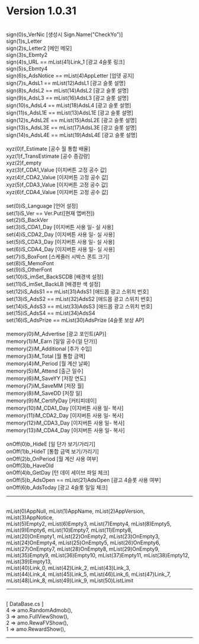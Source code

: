# Version 1.0.31
<br>sign(0)s_VerNic [생성시 Sign.Name("CheckYo")]
<br>sign(1)s_Letter
<br>sign(2)s_Letter2 [메인 메모]
<br>sign(3)s_Ebmty2
<br>sign(4)s_URL == mList(41)Link_1 [광고 4슬롯 링크]
<br>sign(5)s_Ebmty4
<br>sign(6)s_AdsNotice == mList(4)AppLetter [업뎃 공지]
<br>sign(7)s_AdsL1 == mList(12)AdsL1 [광고 슬롯 설명]
<br>sign(8)s_AdsL2 == mList(14)AdsL2 [광고 슬롯 설명]
<br>sign(9)s_AdsL3 == mList(16)AdsL3 [광고 슬롯 설명]
<br>sign(10)s_AdsL4 == mList(18)AdsL4 [광고 슬롯 설명]
<br>sign(11)s_AdsL1E == mList(13)AdsL1E [광고 슬롯 설명]
<br>sign(12)s_AdsL2E == mList(15)AdsL2E [광고 슬롯 설명]
<br>sign(13)s_AdsL3E == mList(17)AdsL3E [광고 슬롯 설명]
<br>sign(14)s_AdsL4E == mList(19)AdsL4E [광고 슬롯 설명]
<br>
<br>xyz(0)f_Estimate [공수 월 통합 배율]
<br>xyz(1)f_TransEstimate [공수 증감량]
<br>xyz(2)f_empty
<br>xyz(3)f_CDA1_Value [이지버튼 고정 공수 값]
<br>xyz(4)f_CDA2_Value [이지버튼 고정 공수 값]
<br>xyz(5)f_CDA3_Value [이지버튼 고정 공수 값]
<br>xyz(6)f_CDA4_Value [이지버튼 고정 공수 값]
<br>
<br>set(0)iS_Language [언어 설정]
<br>set(1)iS_Ver == Ver.Put([현재 앱버전])
<br>set(2)iS_BackVer
<br>set(3)iS_CDA1_Day [이지버튼 사용 일- 실 사용]
<br>set(4)iS_CDA2_Day [이지버튼 사용 일- 실 사용]
<br>set(5)iS_CDA3_Day [이지버튼 사용 일- 실 사용]
<br>set(6)iS_CDA4_Day [이지버튼 사용 일- 실 사용]
<br>set(7)iS_BoxFont [스케줄러 시박스 폰트 크기]
<br>set(8)iS_MemoFont 
<br>set(9)iS_OtherFont
<br>set(10)iS_imSet_BackSCDB [배경색 설정]
<br>set(11)iS_imSet_BackLB [배경판 색 설정]
<br>set(12)iS_AdsS1 == mList(31)AdsS1 [애드몹 광고 스위치 번호]
<br>set(13)iS_AdsS2 == mList(32)AdsS2 [애드몹 광고 스위치 번호]
<br>set(14)iS_AdsS3 == mList(33)AdsS3 [애드몹 광고 스위치 번호]
<br>set(15)iS_AdsS4 == mList(34)AdsS4
<br>set(16)iS_AdsPrize == mList(30)AdsPrize [4슬롯 보상 AP]
<br>
<br>memory(0)iM_Advertise [광고 포인트(AP)]
<br>memory(1)iM_Earn [일일 공수(일 단가)]
<br>memory(2)iM_Additional [추가 수입]
<br>memory(3)iM_Total [월 통합 금액]
<br>memory(4)iM_Period [월 계산 날짜]
<br>memory(5)iM_Attend [출근 일수]
<br>memory(6)iM_SaveYY [저장 연도]
<br>memory(7)iM_SaveMM [저장 월]
<br>memory(8)iM_SaveDD [저장 일]
<br>memory(9)iM_CertifyDay [커티피데이]
<br>memory(10)iM_CDA1_Day [이지버튼 사용 일- 복사]
<br>memory(11)iM_CDA2_Day [이지버튼 사용 일- 복사]
<br>memory(12)iM_CDA3_Day [이지버튼 사용 일- 복사]
<br>memory(13)iM_CDA4_Day [이지버튼 사용 일- 복사]
<br>
<br>onOff(0)b_HideE [일 단가 보기/가리기]
<br>onOff(1)b_HideT [통합 금액 보기/가리기]
<br>onOff(2)b_OnPeriod [월 계산 사용 여부]
<br>onOff(3)b_HaveOld
<br>onOff(4)b_GetDay [턴 데이 세이브 파일 체크]
<br>onOff(5)b_AdsOpen == mList(21)AdsOpen [광고 4슬롯 사용 여부]
<br>onOff(6)b_AdsToday [광고 4슬롯 일일 체크]
<br><hr>
<br>mList(0)AppNull, mList(1)AppName, mList(2)AppVersion, mList(3)AppNotice, 
<br>mList(5)Empty2, mList(6)Empty3, mList(7)Empty4, mList(8)Empty5, 
<br>mList(9)Empty6, mList(10)Empty7, mList(11)Empty8, 
<br>mList(20)OnEmpty1, mList(22)OnEmpty2, mList(23)OnEmpty3, 
<br>mList(24)OnEmpty4, mList(25)OnEmpty5, mList(26)OnEmpty6, 
<br>mList(27)OnEmpty7, mList(28)OnEmpty8, mList(29)OnEmpty9,
<br>mList(35)Empty9, mList(36)Empty10, mList(37)Empty11, mList(38)Empty12, mList(39)Empty13, 
<br>mList(40)Link_0, mList(42)Link_2, mList(43)Link_3, 
<br>mList(44)Link_4, mList(45)Link_5, mList(46)Link_6, mList(47)Link_7, 
<br>mList(48)Link_8, mList(49)Link_9, mList(50)ListLimit
<br><hr>
<br>[ DataBase.cs ]
<br>4 => amo.RandomAdmob(),
<br>3 => amo.FullViewShow(),
<br>2 => amo.RewaFVShow(),
<br>1 => amo.RewardShow(),
<br><hr>
